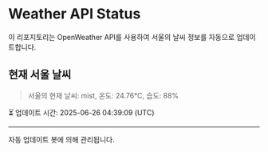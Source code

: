 
# Weather API Status

이 리포지토리는 OpenWeather API를 사용하여 서울의 날씨 정보를 자동으로 업데이트합니다.

## 현재 서울 날씨
> 서울의 현재 날씨: mist, 온도: 24.76°C, 습도: 88%

⏳ 업데이트 시간: 2025-06-26 04:39:09 (UTC)

---
자동 업데이트 봇에 의해 관리됩니다.
